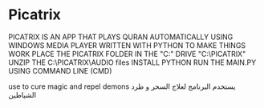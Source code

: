 # Picatrix
PICATRIX IS AN APP THAT PLAYS QURAN AUTOMATICALLY USING WINDOWS MEDIA PLAYER
WRITTEN WITH PYTHON 
TO MAKE THINGS WORK 
PLACE THE PICATRIX FOLDER IN THE "C:\" DRIVE   "C:\PICATRIX"
UNZIP THE C:\PICATRIX\AUDIO files
INSTALL PYTHON
RUN THE MAIN.PY USING COMMAND LINE (CMD)

use to cure magic and repel demons 
يستخدم البرنامج لعلاج السحر و طرد الشياطين


